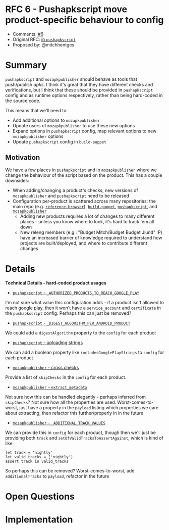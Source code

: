 # RFC 6 - Pushapkscript move product-specific behaviour to config
* Comments: [#6](https://api.github.com/repos/mozilla-releng/releng-rfcs/issues/6)
* Original RFC: [in `pushapkscript`](https://github.com/mozilla-releng/pushapkscript/issues/65)
* Proposed by: @mitchhentges

# Summary

`pushapkscript` and `mozapkpublisher` should behave as tools that push/publish _apks_. I think it's great that they have different checks and verifications, but I think that these should be provided in `pushapkscript` config and as runtime options respectively, rather than being hard-coded in the source code.

This means that we'll need to:

* Add additional options to `mozapkpublisher`
* Update users of `mozapkpublisher` to use these new options
* Expand options in `pushapkscript` config, map relevant options to new `mozapkpublisher` options
* Update `pushapkscript` config in `build-puppet`

## Motivation

We have a few places [in `pushapkscript`](https://github.com/mozilla-releng/pushapkscript/blob/master/pushapkscript/script.py#L34-L41) and [in `mozapkpublisher`](https://github.com/mozilla-releng/mozapkpublisher/blob/master/mozapkpublisher/common/apk/checker.py#L19-L57) where we change the behaviour of the script based on the product. This has a couple downsides:

* When adding/changing a product's checks, new versions of `mozapkpublisher` and `pushapkscript` need to be released
* Configuration per-product is scattered across many repositories: the main repo (e.g. [`reference-browser`](https://github.com/mozilla-mobile/reference-browser)), [`build-puppet`](https://github.com/mozilla-releng/build-puppet/), [`pushapkscript`](https://github.com/mozilla-releng/pushapkscript/), and [`mozapkpublisher`](https://github.com/mozilla-releng/mozapkpublisher/)
    * Adding new products requires a lot of changes to many different places - unless you know where to look, it's hard to track 'em all down
    * New releng members (e.g.: "Budget Mitch/Budget Budget Jlund" :P) have an increased barrier of knowledge required to understand how projects are built/deployed, and where to contribute different changes

# Details

**Technical Details - hard-coded product usages**

* [`pushapkscript` - `_AUTHORIZED_PRODUCTS_TO_REACH_GOOGLE_PLAY`](https://github.com/mozilla-releng/pushapkscript/blob/5b2258d529caf79b49aa4014fd77d1b39db9a571/pushapkscript/googleplay.py#L10)

I'm not sure what value this configuration adds - if a product isn't allowed to reach google play, then it won't have a `service_account` and `certificate` in the `pushapkscript` config. Perhaps this can just be removed?

* [`pushapkscript` - `_DIGEST_ALGORITHM_PER_ANDROID_PRODUCT`](https://github.com/mozilla-releng/pushapkscript/blob/5b2258d529caf79b49aa4014fd77d1b39db9a571/pushapkscript/manifest.py#L21)

We could add a `digestAlgorithm` property to the `config` for each product

* [`pushapkscript` - uploading strings](https://github.com/mozilla-releng/pushapkscript/blob/5b2258d529caf79b49aa4014fd77d1b39db9a571/pushapkscript/script.py#L34-L41)

We can add a boolean property like `includesGooglePlayStrings` to `config` for each product

* [`mozapkpublisher` - cross checks](https://github.com/mozilla-releng/mozapkpublisher/blob/master/mozapkpublisher/common/apk/checker.py#L24)

Provide a list of `skipChecks` in the `config` for each product. 

* [`mozapkpublisher` - `extract_metadata`](https://github.com/mozilla-releng/mozapkpublisher/blob/master/mozapkpublisher/common/apk/extractor.py#L44-L53)

Not sure how this can be handled elegantly - perhaps inferred from `skipChecks`? Not sure how all the properties are used. Worst-comes-to-worst, just have a property in the `payload` listing which properties we care about extracting, then refactor this further/properly in in the future

* [`mozapkpublisher` - `_ADDITIONAL_TRACK_VALUES`](https://github.com/mozilla-releng/mozapkpublisher/blob/master/mozapkpublisher/common/googleplay.py)

We can provide this in `config` for each product, though then we'll just be providing both `track` and `setOfValidTracksToAssertAgainst`, which is kind of like:

```
let track = 'nightly'
let valid_tracks = ['nightly']
assert track in valid_tracks
```

So perhaps this can be removed? Worst-comes-to-worst, add `additionalTracks` to `payload`, refactor in the future

# Open Questions

# Implementation



